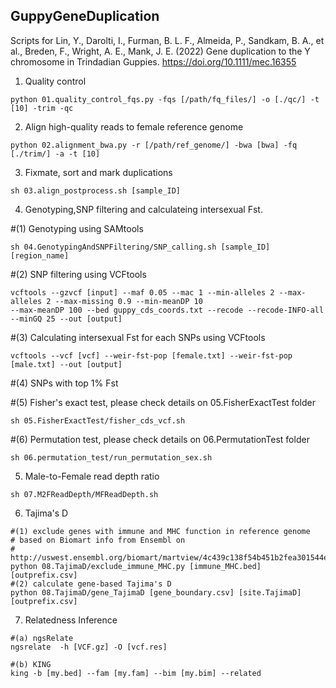 ## GuppyGeneDuplication
Scripts for Lin, Y., Darolti, I., Furman, B. L. F., Almeida, P., Sandkam, B. A., et al., Breden, F., Wright, A. E., Mank, J. E. (2022) Gene duplication to the Y chromosome in Trindadian Guppies. https://doi.org/10.1111/mec.16355

1. Quality control
```
python 01.quality_control_fqs.py -fqs [/path/fq_files/] -o [./qc/] -t [10] -trim -qc
```

2. Align high-quality reads to female reference genome 
```
python 02.alignment_bwa.py -r [/path/ref_genome/] -bwa [bwa] -fq [./trim/] -a -t [10]
```

3. Fixmate, sort and mark duplications
```
sh 03.align_postprocess.sh [sample_ID]
```

4. Genotyping,SNP filtering and calculateing intersexual Fst. 

#(1) Genotyping using SAMtools
```
sh 04.GenotypingAndSNPFiltering/SNP_calling.sh [sample_ID] [region_name]
```

#(2) SNP filtering using VCFtools
```
vcftools --gzvcf [input] --maf 0.05 --mac 1 --min-alleles 2 --max-alleles 2 --max-missing 0.9 --min-meanDP 10 
--max-meanDP 100 --bed guppy_cds_coords.txt --recode --recode-INFO-all --minGQ 25 --out [output]
```

#(3) Calculating intersexual Fst for each SNPs using VCFtools
```
vcftools --vcf [vcf] --weir-fst-pop [female.txt] --weir-fst-pop [male.txt] --out [output]
```

#(4) SNPs with top 1% Fst 

#(5) Fisher's exact test, please check details on 05.FisherExactTest folder
```
sh 05.FisherExactTest/fisher_cds_vcf.sh
```

#(6) Permutation test, please check details on 06.PermutationTest folder
```
sh 06.permutation_test/run_permutation_sex.sh
``` 

5. Male-to-Female read depth ratio 
```
sh 07.M2FReadDepth/MFReadDepth.sh
```

6. Tajima's D
```
#(1) exclude genes with immune and MHC function in reference genome 
# based on Biomart info from Ensembl on 
# http://uswest.ensembl.org/biomart/martview/4c439c138f54b451b2fea301544e731a
python 08.TajimaD/exclude_immune_MHC.py [immune_MHC.bed] [outprefix.csv] 
#(2) calculate gene-based Tajima's D
python 08.TajimaD/gene_TajimaD [gene_boundary.csv] [site.TajimaD] [outprefix.csv]
```

7. Relatedness Inference 
```
#(a) ngsRelate 
ngsrelate  -h [VCF.gz] -O [vcf.res]

#(b) KING 
king -b [my.bed] --fam [my.fam] --bim [my.bim] --related
```


